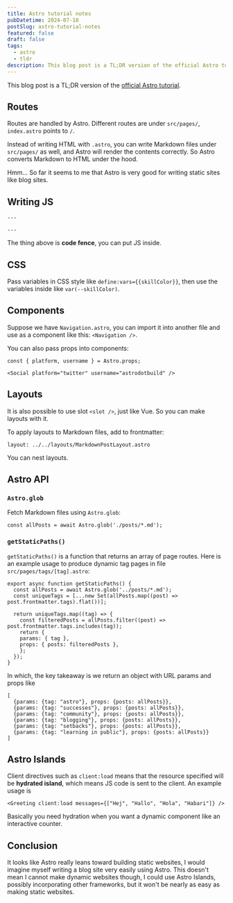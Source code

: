 ```yaml
---
title: Astro tutorial notes
pubDatetime: 2024-07-18
postSlug: astro-tutorial-notes
featured: false
draft: false
tags:
  - astro
  - tldr
description: This blog post is a TL;DR version of the official Astro tutorial.
---
```

This blog post is a TL;DR version of the [official Astro tutorial](https://docs.astro.build/en/tutorial).

## Routes

Routes are handled by Astro. Different routes are under `src/pages/`, `index.astro` points to `/`.

Instead of writing HTML with `.astro`, you can write Markdown files under `src/pages/` as well, and Astro will render the contents correctly. So Astro converts Markdown to HTML under the hood.

Hmm... So far it seems to me that Astro is very good for writing static sites like blog sites.

## Writing JS

```astro
---

---
```

The thing above is **code fence**, you can put JS inside.

## CSS

Pass variables in CSS style like `define:vars={{skillColor}}`, then use the variables inside like `var(--skillColor)`.

## Components

Suppose we have `Navigation.astro`, you can import it into another file and use as a component like this: `<Navigation />`.

You can also pass props into components:

```astro
const { platform, username } = Astro.props;
```

```astro
<Social platform="twitter" username="astrodotbuild" />
```

## Layouts

It is also possible to use slot `<slot />`, just like Vue. So you can make layouts with it.

To apply layouts to Markdown files, add to frontmatter:

```astro
layout: ../../layouts/MarkdownPostLayout.astro
```

You can nest layouts.

## Astro API

### `Astro.glob`

Fetch Markdown files using `Astro.glob`:

```astro
const allPosts = await Astro.glob('./posts/*.md');
```

### `getStaticPaths()`

`getStaticPaths()` is a function that returns an array of page routes. Here is an example usage to produce dynamic tag pages in file `src/pages/tags/[tag].astro`:

```astro
export async function getStaticPaths() {
  const allPosts = await Astro.glob('../posts/*.md');
  const uniqueTags = [...new Set(allPosts.map((post) => post.frontmatter.tags).flat())];

  return uniqueTags.map((tag) => {
    const filteredPosts = allPosts.filter((post) => post.frontmatter.tags.includes(tag));
    return {
    params: { tag },
    props: { posts: filteredPosts },
    };
  });
}
```

In which, the key takeaway is we return an object with URL params and props like

```astro
[
  {params: {tag: "astro"}, props: {posts: allPosts}},
  {params: {tag: "successes"}, props: {posts: allPosts}},
  {params: {tag: "community"}, props: {posts: allPosts}},
  {params: {tag: "blogging"}, props: {posts: allPosts}},
  {params: {tag: "setbacks"}, props: {posts: allPosts}},
  {params: {tag: "learning in public"}, props: {posts: allPosts}}
]
```

## Astro Islands

Client directives such as `client:load` means that the resource specified will be **hydrated island**, which means JS code is sent to the client. An example usage is 

```astro
<Greeting client:load messages={["Hej", "Hallo", "Hola", "Habari"]} />
```

Basically you need hydration when you want a dynamic component like an interactive counter.

## Conclusion

It looks like Astro really leans toward building static websites, I would imagine myself writing a blog site very easily using Astro. This doesn't mean I cannot make dynamic websites though, I could use Astro Islands, possibly incorporating other frameworks, but it won't be nearly as easy as making static websites.